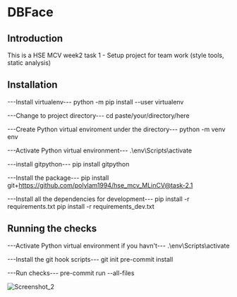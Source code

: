 # DBFace

## Introduction

This is a HSE MCV week2 task 1 - Setup project for team work (style tools, static analysis)

## Installation

---Install virtualenv---
python -m pip install --user virtualenv

---Change to project directory---
cd paste/your/directory/here

---Create Python virtual enviroment under the directory---
python -m venv env

---Activate Python virtual environment---
.\env\Scripts\activate

---install gitpython---
pip install gitpython

---Install the package---
pip install git+https://github.com/polylam1994/hse_mcv_MLinCV@task-2.1

---Install all the dependencies for development---
pip install -r requirements.txt
pip install -r requirements_dev.txt


## Running the checks
---Activate Python virtual environment if you havn't---
.\env\Scripts\activate

---Install the git hook scripts---
git init
pre-commit install

---Run checks---
pre-commit run --all-files

![Screenshot_2](https://user-images.githubusercontent.com/59043071/171103906-8c6aa086-4522-4f34-b1c4-f98b802577b7.jpg)
